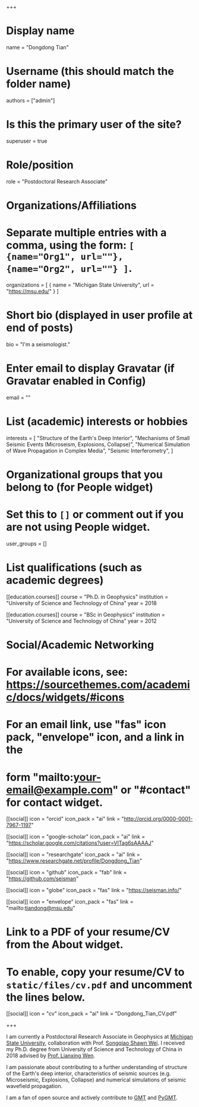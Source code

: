 +++
# Display name
name = "Dongdong Tian"

# Username (this should match the folder name)
authors = ["admin"]

# Is this the primary user of the site?
superuser = true

# Role/position
role = "Postdoctoral Research Associate"

# Organizations/Affiliations
#   Separate multiple entries with a comma, using the form: `[ {name="Org1", url=""}, {name="Org2", url=""} ]`.
organizations = [ { name = "Michigan State University", url = "https://msu.edu/" } ]

# Short bio (displayed in user profile at end of posts)
bio = "I'm a seismologist."

# Enter email to display Gravatar (if Gravatar enabled in Config)
email = ""

# List (academic) interests or hobbies
interests = [
  "Structure of the Earth's Deep Interior",
  "Mechanisms of Small Seismic Events (Microseism, Explosions, Collapse)",
  "Numerical Simulation of Wave Propagation in Complex Media",
  "Seismic Interferometry",
]

# Organizational groups that you belong to (for People widget)
#   Set this to `[]` or comment out if you are not using People widget.
user_groups = []

# List qualifications (such as academic degrees)
[[education.courses]]
  course = "Ph.D. in Geophysics"
  institution = "University of Science and Technology of China"
  year = 2018

[[education.courses]]
  course = "BSc in Geophysics"
  institution = "University of Science and Technology of China"
  year = 2012

# Social/Academic Networking
# For available icons, see: https://sourcethemes.com/academic/docs/widgets/#icons
#   For an email link, use "fas" icon pack, "envelope" icon, and a link in the
#   form "mailto:your-email@example.com" or "#contact" for contact widget.

[[social]]
  icon = "orcid"
  icon_pack = "ai"
  link = "http://orcid.org/0000-0001-7967-1197"

[[social]]
  icon = "google-scholar"
  icon_pack = "ai"
  link = "https://scholar.google.com/citations?user=VITag6sAAAAJ"

[[social]]
  icon = "researchgate"
  icon_pack = "ai"
  link = "https://www.researchgate.net/profile/Dongdong_Tian"

[[social]]
  icon = "github"
  icon_pack = "fab"
  link = "https://github.com/seisman"

[[social]]
  icon = "globe"
  icon_pack = "fas"
  link = "https://seisman.info/"

[[social]]
  icon = "envelope"
  icon_pack = "fas"
  link = "mailto:tiandong@msu.edu"

# Link to a PDF of your resume/CV from the About widget.
# To enable, copy your resume/CV to `static/files/cv.pdf` and uncomment the lines below.
[[social]]
  icon = "cv"
  icon_pack = "ai"
  link = "Dongdong_Tian_CV.pdf"

+++

I am currently a Postdoctoral Research Associate in Geophysics at
[Michigan State University](https://msu.edu/),
collaboration with Prof. [Songqiao Shawn Wei](https://msu.edu/~swei/).
I received my Ph.D. degree from University of Science and Technology of China in 2018
advised by [Prof. Lianxing Wen](http://geophysics.geo.sunysb.edu/wen/).

I am passionate about contributing to a further understanding of structure
of the Earth's deep interior, characteristics of seismic sources
(e.g. Microseismic, Explosions, Collapse) and numerical simulations of seismic wavefield propagation.

I am a fan of open source and actively contribute to
[GMT](http://gmt.soest.hawaii.edu/) and
[PyGMT](https://www.pygmt.org/).
